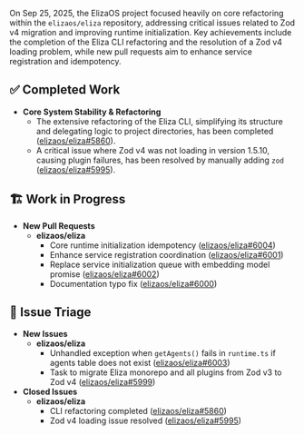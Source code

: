 On Sep 25, 2025, the ElizaOS project focused heavily on core refactoring within the `elizaos/eliza` repository, addressing critical issues related to Zod v4 migration and improving runtime initialization. Key achievements include the completion of the Eliza CLI refactoring and the resolution of a Zod v4 loading problem, while new pull requests aim to enhance service registration and idempotency.

## ✅ Completed Work
- **Core System Stability & Refactoring**
    - The extensive refactoring of the Eliza CLI, simplifying its structure and delegating logic to project directories, has been completed ([elizaos/eliza#5860](https://github.com/elizaos/eliza/issues/5860)).
    - A critical issue where Zod v4 was not loading in version 1.5.10, causing plugin failures, has been resolved by manually adding `zod` ([elizaos/eliza#5995](https://github.com/elizaos/eliza/issues/5995)).

## 🏗️ Work in Progress
- **New Pull Requests**
    - **elizaos/eliza**
        - Core runtime initialization idempotency ([elizaos/eliza#6004](https://github.com/elizaos/eliza/pull/6004))
        - Enhance service registration coordination ([elizaos/eliza#6001](https://github.com/elizaos/eliza/pull/6001))
        - Replace service initialization queue with embedding model promise ([elizaos/eliza#6002](https://github.com/elizaos/eliza/pull/6002))
        - Documentation typo fix ([elizaos/eliza#6000](https://github.com/elizaos/eliza/pull/6000))

## 🐞 Issue Triage
- **New Issues**
    - **elizaos/eliza**
        - Unhandled exception when `getAgents()` fails in `runtime.ts` if agents table does not exist ([elizaos/eliza#6003](https://github.com/elizaos/eliza/issues/6003))
        - Task to migrate Eliza monorepo and all plugins from Zod v3 to Zod v4 ([elizaos/eliza#5999](https://github.com/elizaos/eliza/issues/5999))
- **Closed Issues**
    - **elizaos/eliza**
        - CLI refactoring completed ([elizaos/eliza#5860](https://github.com/elizaos/eliza/issues/5860))
        - Zod v4 loading issue resolved ([elizaos/eliza#5995](https://github.com/elizaos/eliza/issues/5995))